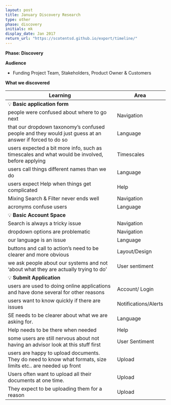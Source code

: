```yaml
---
layout: post
title: January Discovery Research
type: other
phase: discovery
initials: mk
display_date: Jan 2017
return_url: "https://scotentsd.github.io/export/timeline/"
---
```


**Phase: Discovery**

**Audience**
- Funding Project Team, Stakeholders, Product Owner & Customers

**What we discovered**


Learning | Area
--- | ---
  💡  **Basic application form** |
 people were confused about where to go next |	Navigation
 that our dropdown taxonomy’s confused people and they would just guess at an answer if forced to do so	   | Language
 users expected a bit more info, such as timescales and what would be involved, before applying	  | Timescales
 users call things different names than we do	| Language
 users expect Help when things get complicated |	Help
 Mixing Search & Filter never ends well	| Navigation
 acronyms confuse users	| Language
   💡  **Basic Account Space** |
 Search is always a tricky issue	| Navigation
 dropdown options are problematic	| Navigation
 our language is an issue	| Language
 buttons and call to action’s need to be clearer and more obvious	| Layout/Design
 we ask people about our systems and not ‘about what they are actually trying to do’	| User sentiment
   💡  **Submit Application** |
 users are used to doing online applications and have done several for other reasons	| Account/ Login
 users want to know quickly if there are issues	| Notifications/Alerts
 SE needs to be clearer about what we are asking for.	| Language
 Help needs to be there when needed	| Help
 some users are still nervous about not having an advisor look at this stuff first	| User Sentiment
 users are happy to upload documents. They do need to know what formats, size limits etc.. are needed up front	| Upload
 Users often want to upload all their documents at one time.	| Upload
 They expect to be uploading them for a reason	| Upload


<!--more-->
